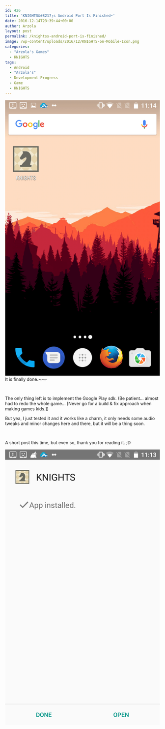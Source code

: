 ```yaml
---
id: 426
title: 'KNIGHTS&#8217;s Android Port Is Finished~'
date: 2016-12-14T23:39:44+00:00
author: Arzola
layout: post
permalink: /knightss-android-port-is-finished/
image: /wp-content/uploads/2016/12/KNIGHTS-on-Mobile-Icon.png
categories:
  - "Arzola's Games"
  - KNIGHTS
tags:
  - Android
  - "Arzola's"
  - Development Progress
  - Game
  - KNIGHTS
---
```

<a href="/images/posts/2016/12/KNIGHTS-on-Mobile-Icon.png" target="_blank" rel="noopener"><img class="wp-image-428 alignleft" src="/images/posts/2016/12/KNIGHTS-on-Mobile-Icon.png"   /></a>It is finally done.~~~

&nbsp;

The only thing left is to implement the Google Play sdk. (Be patient&#8230; almost had to redo the whole game&#8230; [Never go for a build & fix approach when making games kids.])

But yea, I just tested it and it works like a charm, it only needs some audio tweaks and minor changes here and there, but it will be a thing soon.

&nbsp;

A short post this time, but even so, thank you for reading it. ;D

<a href="/images/posts/2016/12/KNIGHTS-Mobile-Installed.png" target="_blank" rel="noopener"><img class="alignleft wp-image-427" src="/images/posts/2016/12/KNIGHTS-Mobile-Installed.png"   /></a>

&nbsp;

<!-- AddThis Advanced Settings generic via filter on the_content -->

<!-- AddThis Share Buttons generic via filter on the_content -->